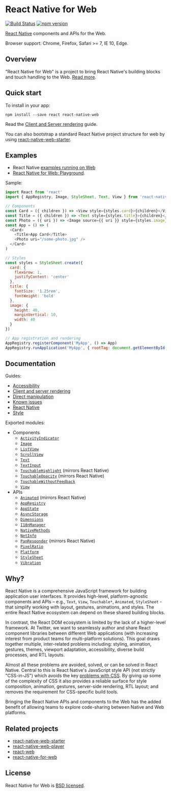 # React Native for Web

[![Build Status][travis-image]][travis-url]
[![npm version][npm-image]][npm-url]

[React Native][react-native-url] components and APIs for the Web.

Browser support: Chrome, Firefox, Safari >= 7, IE 10, Edge.

[npm-image]: https://badge.fury.io/js/react-native-web.svg
[npm-url]: https://npmjs.org/package/react-native-web
[react-native-url]: https://facebook.github.io/react-native/
[travis-image]: https://travis-ci.org/necolas/react-native-web.svg?branch=master
[travis-url]: https://travis-ci.org/necolas/react-native-web

## Overview

"React Native for Web" is a project to bring React Native's building blocks and
touch handling to the Web. [Read more](#why).

## Quick start

To install in your app:

```
npm install --save react react-native-web
```

Read the [Client and Server rendering](docs/guides/rendering.md) guide.

You can also bootstrap a standard React Native project structure for web by
using [react-native-web-starter](https://github.com/grabcode/react-native-web-starter).

## Examples

* React Native [examples running on Web](https://necolas.github.io/react-native-web/storybook/)
* [React Native for Web: Playground](http://codepen.io/necolas/pen/PZzwBR).

Sample:

```js
import React from 'react'
import { AppRegistry, Image, StyleSheet, Text, View } from 'react-native'

// Components
const Card = ({ children }) => <View style={styles.card}>{children}</View>
const Title = ({ children }) => <Text style={styles.title}>{children}</Text>
const Photo = ({ uri }) => <Image source={{ uri }} style={styles.image} />
const App = () => (
  <Card>
    <Title>App Card</Title>
    <Photo uri="/some-photo.jpg" />
  </Card>
)

// Styles
const styles = StyleSheet.create({
  card: {
    flexGrow: 1,
    justifyContent: 'center'
  },
  title: {
    fontSize: '1.25rem',
    fontWeight: 'bold'
  },
  image: {
    height: 40,
    marginVertical: 10,
    width: 40
  }
})

// App registration and rendering
AppRegistry.registerComponent('MyApp', () => App)
AppRegistry.runApplication('MyApp', { rootTag: document.getElementById('react-root') })
```

## Documentation

Guides:

* [Accessibility](docs/guides/accessibility.md)
* [Client and server rendering](docs/guides/rendering.md)
* [Direct manipulation](docs/guides/direct-manipulation.md)
* [Known issues](docs/guides/known-issues.md)
* [React Native](docs/guides/react-native.md)
* [Style](docs/guides/style.md)

Exported modules:

* Components
  * [`ActivityIndicator`](docs/components/ActivityIndicator.md)
  * [`Image`](docs/components/Image.md)
  * [`ListView`](docs/components/ListView.md)
  * [`ScrollView`](docs/components/ScrollView.md)
  * [`Text`](docs/components/Text.md)
  * [`TextInput`](docs/components/TextInput.md)
  * [`TouchableHighlight`](http://facebook.github.io/react-native/releases/0.22/docs/touchablehighlight.html) (mirrors React Native)
  * [`TouchableOpacity`](http://facebook.github.io/react-native/releases/0.22/docs/touchableopacity.html) (mirrors React Native)
  * [`TouchableWithoutFeedback`](docs/components/TouchableWithoutFeedback.md)
  * [`View`](docs/components/View.md)
* APIs
  * [`Animated`](http://facebook.github.io/react-native/releases/0.20/docs/animated.html) (mirrors React Native)
  * [`AppRegistry`](docs/apis/AppRegistry.md)
  * [`AppState`](docs/apis/AppState.md)
  * [`AsyncStorage`](docs/apis/AsyncStorage.md)
  * [`Dimensions`](docs/apis/Dimensions.md)
  * [`I18nManager`](docs/apis/I18nManager.md)
  * [`NativeMethods`](docs/apis/NativeMethods.md)
  * [`NetInfo`](docs/apis/NetInfo.md)
  * [`PanResponder`](http://facebook.github.io/react-native/releases/0.20/docs/panresponder.html#content) (mirrors React Native)
  * [`PixelRatio`](docs/apis/PixelRatio.md)
  * [`Platform`](docs/apis/Platform.md)
  * [`StyleSheet`](docs/apis/StyleSheet.md)
  * [`Vibration`](docs/apis/Vibration.md)

<span id="#why"></span>
## Why?

React Native is a comprehensive JavaScript framework for building application
user interfaces. It provides high-level, platform-agnostic components and APIs
– e.g., `Text`, `View`, `Touchable*`, `Animated`, `StyleSheet` - that simplify
working with layout, gestures, animations, and styles. The entire React Native
ecosystem can depend on these shared building blocks.

In contrast, the React DOM ecosystem is limited by the lack of a higher-level
framework. At Twitter, we want to seamlessly author and share React component
libraries between different Web applications (with increasing interest from
product teams for multi-platform solutions). This goal draws together multiple,
inter-related problems including: styling, animation, gestures, themes,
viewport adaptation, accessibility, diverse build processes, and RTL layouts.

Almost all these problems are avoided, solved, or can be solved in React
Native. Central to this is React Native's JavaScript style API (not strictly
"CSS-in-JS") which avoids the key [problems with
CSS](https://speakerdeck.com/vjeux/react-css-in-js). By giving up some of the
complexity of CSS it also provides a reliable surface for style composition,
animation, gestures, server-side rendering, RTL layout; and removes the
requirement for CSS-specific build tools.

Bringing the React Native APIs and components to the Web has the added benefit
of allowing teams to explore code-sharing between Native and Web platforms.

## Related projects

* [react-native-web-starter](https://github.com/grabcode/react-native-web-starter)
* [react-native-web-player](https://github.com/dabbott/react-native-web-player)
* [react-web](https://github.com/taobaofed/react-web)
* [react-native-for-web](https://github.com/KodersLab/react-native-for-web)

## License

React Native for Web is [BSD licensed](LICENSE).
